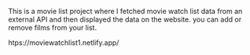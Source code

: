 This is a movie list project where I fetched movie watch list data from an external API and then displayed the data on the website. you can add or remove films from your list.                                                 
                   
 htps://moviewatchlist1.netlify.app/      
 
